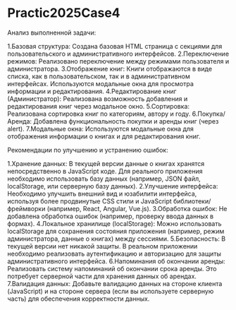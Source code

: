 # Practic2025Case4

Анализ выполненной задачи:

1.Базовая структура: Создана базовая HTML страница с секциями для пользовательского и административного интерфейсов. 
2.Переключение режимов: Реализовано переключение между режимами пользователя и администратора. 
3.Отображение книг: Книги отображаются в виде списка, как в пользовательском, так и в административном интерфейсах. Используются модальные окна для просмотра информации и редактирования. 
4.Редактирование книг (Администратор): Реализована возможность добавления и редактирования книг через модальное окно. 
5.Сортировка: Реализована сортировка книг по категориям, автору и году. 
6.Покупка/Аренда: Добавлена функциональность покупки и аренды книг (через alert). 
7.Модальные окна: Используются модальные окна для отображения информации о книгах и для редактирования книг.

Рекомендации по улучшению и устранению ошибок:

1.Хранение данных: В текущей версии данные о книгах хранятся непосредственно в JavaScript коде. Для реального приложения необходимо использовать базу данных (например, JSON файл, localStorage, или серверную базу данных). 
2.Улучшение интерфейса: Необходимо улучшить внешний вид и юзабилити интерфейса, используя более продвинутые CSS стили и JavaScript библиотеки/фреймворки (например, React, Angular, Vue.js). 
3.Обработка ошибок: Не добавлена обработка ошибок (например, проверку ввода данных в формах). 
4.Локальное хранилище (localStorage): Можно использовать localStorage для сохранения состояния приложения (например, режим администратора, данные о книгах) между сессиями. 
5.Безопасность: В текущей версии нет никакой защиты. В реальном приложении необходимо реализовать аутентификацию и авторизацию для защиты административного интерфейса. 
6.Напоминания об окончании аренды: Реализовать систему напоминаний об окончании срока аренды. Это потребует серверной части для хранения данных об арендах. 
7.Валидация данных: Добавьте валидацию данных на стороне клиента (JavaScript) и на стороне сервера (если вы используете серверную часть) для обеспечения корректности данных.
